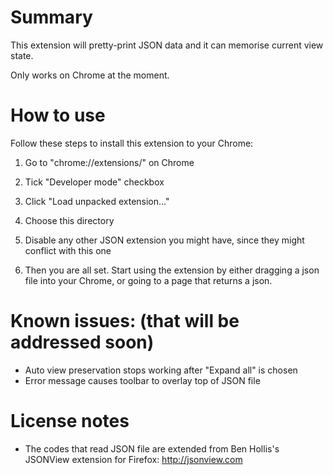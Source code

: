 # Summary
This extension will pretty-print JSON data and it can memorise current view state.

Only works on Chrome at the moment.

# How to use
Follow these steps to install this extension to your Chrome:

1) Go to "chrome://extensions/" on Chrome

2) Tick "Developer mode" checkbox

3) Click "Load unpacked extension..."

4) Choose this directory

5) Disable any other JSON extension you might have, since they might conflict with this one

6) Then you are all set. Start using the extension by either dragging a json file into your Chrome, or going to a page that returns a json.

# Known issues: (that will be addressed soon)
- Auto view preservation stops working after "Expand all" is chosen
- Error message causes toolbar to overlay top of JSON file

# License notes
- The codes that read JSON file are extended from Ben Hollis's JSONView extension for Firefox: http://jsonview.com